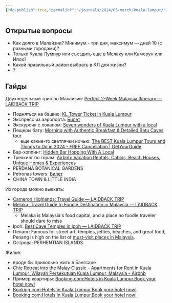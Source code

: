 ```yaml
---
{"dg-publish":true,"permalink":"/journals/2024/03-march/kuala-lumpur/","created":"2024-03-19T22:16:41.357+07:00","updated":"2024-03-19T23:05:07.788+07:00"}
---
```


## Открытые вопросы
- Как долго в Малайзии? Минимум - три дня, максимум — дней 10 (с разными городами)?
- Только Куала Лумпур или съездить еще в Мелаку или Камерун или Ипох?
- Какой правильный район выбрать в КЛ для жизни?
- ?

## Гайды
Двухнедельный трип по Малайзии: [Perfect 2-Week Malaysia Itinerary — LAIDBACK TRIP](https://www.laidbacktrip.com/posts/malaysia-itinerary-2-week)
- Подняться на башню: [KL Tower Ticket in Kuala Lumpur](https://www.klook.com/en-US/activity/2287-kl-tower-kuala-lumpur/?aff_adid=47842&af_wid=1712&aff_label1=KL%20Tower&aff_label2=Kuala%20Lumpur&aff_label3=Malaysia&aid=1712&aff_pid=&aff_sid=&utm_medium=affiliate-alwayson&utm_source=non-network&utm_campaign=1712&utm_term=&utm_content=&aff_klick_id=62119025944-1712-47842-b08e3c6)
- Экспресс из аэропорта: [Билет](https://www.klook.com/en-US/activity/1461-klia-ekspres-airport-express-kuala-lumpur/?spm=City.ActivityList%3Aany%3A%3ACityActivitiesFilter%3ACard_LIST&clickId=08f655bd78)
- Экскурсия с локалом: [Seven wonders of Kuala Lumpur with a local](https://www.airbnb.com/experiences/1509861?checkin=2024-04-18&checkout=2024-04-20&location=Kuala%20Lumpur%2C%20Federal%20Territory%20of%20Kuala%20Lumpur%2C%20Malaysia&currentTab=experience_tab&federatedSearchId=b8dc361b-23e8-4e02-ac6e-6993cae88879&searchId=237f1075-6791-4ebf-88dc-b82f8a892735&sectionId=21429924-935f-4c76-9144-cebb990c82e1)
- Пещеры бату: [Morning with Authentic Breakfast & Detailed Batu Caves tour](https://www.airbnb.com/experiences/943922?checkin=2024-04-18&checkout=2024-04-20&location=Kuala%20Lumpur%2C%20Federal%20Territory%20of%20Kuala%20Lumpur%2C%20Malaysia&currentTab=experience_tab&federatedSearchId=b8dc361b-23e8-4e02-ac6e-6993cae88879&searchId=237f1075-6791-4ebf-88dc-b82f8a892735&sectionId=21429924-935f-4c76-9144-cebb990c82e1)
	- еще какие-то светлячки ночью: [The BEST Kuala Lumpur Tours and Things to Do in 2024 - FREE Cancellation | GetYourGuide](https://www.getyourguide.com/kuala-lumpur-l171/batu-caves-and-firefly-watching-in-kuala-selangor-t27270/?partner_id=FN6MHJ7&utm_medium=online_publisher&utm_source=laidbacktrip%40outlook.com&placement=content-middle&cmp=KL&deeplink_id=9b9a778c-3d4c-5498-91d4-3d3a4d77e01a&page_id=eb7d4d8b-f576-5f1a-8b5e-5c0eb2604ae9)
- Бар-хоппинг: [Hidden Bar Hopping With A Local](https://www.airbnb.com/experiences/335254?checkin=2024-04-18&checkout=2024-04-20&location=Kuala%20Lumpur%2C%20Federal%20Territory%20of%20Kuala%20Lumpur%2C%20Malaysia&currentTab=experience_tab&federatedSearchId=b8dc361b-23e8-4e02-ac6e-6993cae88879&searchId=237f1075-6791-4ebf-88dc-b82f8a892735&sectionId=21429924-935f-4c76-9144-cebb990c82e1)
- Треккинг по горам: [Airbnb: Vacation Rentals, Cabins, Beach Houses, Unique Homes & Experiences](https://www.airbnb.com/experiences/256173?checkin=2024-04-18&checkout=2024-04-20&location=Kuala%20Lumpur%2C%20Federal%20Territory%20of%20Kuala%20Lumpur%2C%20Malaysia&currentTab=experience_tab&federatedSearchId=b8dc361b-23e8-4e02-ac6e-6993cae88879&searchId=237f1075-6791-4ebf-88dc-b82f8a892735&sectionId=21429924-935f-4c76-9144-cebb990c82e1)
- PERDANA BOTANICAL GARDENS
- Petronas towers: [Билет](https://www.getyourguide.com/kuala-lumpur-l171/petronas-towers-skip-the-line-ticket-with-hotel-delivery-t118672/?partner_id=FN6MHJ7&utm_medium=online_publisher&utm_source=laidbacktrip%40outlook.com&placement=content-middle&cmp=KL&deeplink_id=22ba3950-b84e-5732-9cef-b11f4852c329&page_id=eb7d4d8b-f576-5f1a-8b5e-5c0eb2604ae9)
- CHINA TOWN & LITTLE INDIA

Из города можно выехать:
- [Cameron Highlands:  Travel Guide — LAIDBACK TRIP](https://www.laidbacktrip.com/posts/cameron-highlands-things-to-do)
- [Melaka: Travel Guide to Foodie Destination in Malaysia — LAIDBACK TRIP](https://www.laidbacktrip.com/posts/melaka-malaysia)
	- Melaka is Malaysia's food capital, and a place no foodie traveler should dare to miss
- Ipoh: [Best Cave Temples in Ipoh — LAIDBACK TRIP](https://www.laidbacktrip.com/posts/best-cave-temples-ipoh-malaysia)
- Пенанг: Famous for street art, temples, jetties, beaches, and great food, Penang is high on the list of [must-visit places in Malaysia](https://www.laidbacktrip.com/posts/5-must-visit-places-malaysia).
- Острова: PERHENTIAN ISLANDS

Жилье:
- вроде бы прикольно жить в Бангсаре
- [Chic Retreat into the Malay Classic - Apartments for Rent in Kuala Lumpur, Wilayah Persekutuan Kuala Lumpur, Malaysia - Airbnb](https://www.airbnb.com/rooms/861914750014240509?adults=2&check_in=2024-04-18&check_out=2024-04-24&source_impression_id=p3_1710862071_LxTiIx329ffJ6tUz&previous_page_section_name=1000&federated_search_id=1ade397d-f42d-4da7-9127-f05363885563&modal=PHOTO_TOUR_SCROLLABLE)
- Пример квартиры: [Booking.com:Hotels in Kuala Lumpur.Book your hotel now!](https://www.booking.com/hotel/my/bangsar-2br-5pax-zen-netflix-lrt-midvalley.en-gb.html?label=v3.cltyiy4lobnjt0834j628vli3&aid=1607597&ucfs=1&arphpl=1&checkin=2024-04-18&checkout=2024-04-23&dest_id=-2403010&dest_type=city&group_adults=2&req_adults=2&no_rooms=1&group_children=0&req_children=0&hpos=1&hapos=1&sr_order=popularity&srpvid=a6ef6c7abccf0043&srepoch=1710861950&all_sr_blocks=1038465401_376342859_4_0_0&highlighted_blocks=1038465401_376342859_4_0_0&matching_block_id=1038465401_376342859_4_0_0&sr_pri_blocks=1038465401_376342859_4_0_0__154715&from_sustainable_property_sr=1&from=searchresults#hotelTmpl)
- [Booking.com:Hotels in Kuala Lumpur.Book your hotel now!](https://www.booking.com/hotel/my/reizz-residence-by-elysium.en-gb.html?aid=1607597&label=v3.cltyiy4lobnjt0834j628vli3&sid=dc7c8f9e74b2316569845061818763e0&all_sr_blocks=1159828101_388691130_4_0_0;checkin=2024-04-18;checkout=2024-04-23;dest_id=-2403010;dest_type=city;dist=0;group_adults=2;group_children=0;hapos=3;highlighted_blocks=1159828101_388691130_4_0_0;hpos=3;matching_block_id=1159828101_388691130_4_0_0;nflt=review_score%3D90%3Bentire_place_bedroom_count%3D2;no_rooms=1;req_adults=2;req_children=0;room1=A%2CA;sb_price_type=total;sr_order=upsort_bh;sr_pri_blocks=1159828101_388691130_4_0_0__90000;srepoch=1710862005;srpvid=f7106c80af3300ae;type=total;ucfs=1&#_)
- [Booking.com:Hotels in Kuala Lumpur.Book your hotel now!](https://www.booking.com/searchresults.en-gb.html?label=v3.cltyiy4lobnjt0834j628vli3&sid=dc7c8f9e74b2316569845061818763e0&aid=1607597&no_rooms=1&srpvid=a6ef6c7abccf0043&highlighted_hotels=10384654&checkin=2024-04-18&redirected=1&city=-2403010&hlrd=with_av&group_adults=2&source=hotel&group_children=0&checkout=2024-04-23&keep_landing=1&nflt=review_score%3D90%3Bentire_place_bedroom_count%3D2)
